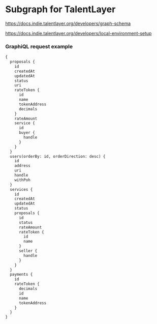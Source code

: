 # Subgraph for TalentLayer

https://docs.indie.talentlayer.org/developers/graph-schema

https://docs.indie.talentlayer.org/developers/local-environment-setup

### GraphiQL request example

```graphql
{
  proposals {
    id
    createdAt
    updatedAt
    status
    uri
    rateToken {
      id
      name
      tokenAddress
      decimals
    }
    rateAmount
    service {
      id
      buyer {
        handle
      }
    }
  }
  users(orderBy: id, orderDirection: desc) {
    id
    address
    uri
    handle
    withPoh
  }
  services {
    id
    createdAt
    updatedAt
    status
    proposals {
      id
      status
      rateAmount
      rateToken {
        id
        name
      }
      seller {
        handle
      }
    }
  }
  payments {
    id
    rateToken {
      decimals
      id
      name
      tokenAddress
    }
  }
}
```
